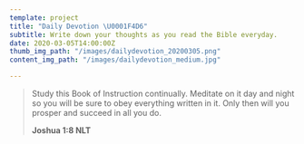 ```yaml
---
template: project
title: "Daily Devotion \U0001F4D6"
subtitle: Write down your thoughts as you read the Bible everyday.
date: 2020-03-05T14:00:00Z
thumb_img_path: "/images/dailydevotion_20200305.png"
content_img_path: "/images/dailydevotion_medium.jpg"

---
```

> Study this Book of Instruction continually. Meditate on it day and night so you will be sure to obey everything written in it. Only then will you prosper and succeed in all you do.
>
> **Joshua 1:8 NLT**
